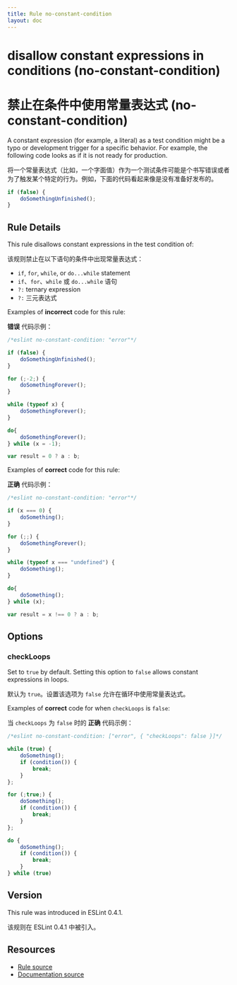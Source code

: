 ```yaml
---
title: Rule no-constant-condition
layout: doc
---
```

<!-- Note: No pull requests accepted for this file. See README.md in the root directory for details. -->

# disallow constant expressions in conditions (no-constant-condition)

# 禁止在条件中使用常量表达式 (no-constant-condition)

A constant expression (for example, a literal) as a test condition might be a typo or development trigger for a specific behavior. For example, the following code looks as if it is not ready for production.

将一个常量表达式（比如，一个字面值）作为一个测试条件可能是个书写错误或者为了触发某个特定的行为。例如，下面的代码看起来像是没有准备好发布的。

```js
if (false) {
    doSomethingUnfinished();
}
```

## Rule Details

This rule disallows constant expressions in the test condition of:

该规则禁止在以下语句的条件中出现常量表达式：

* `if`, `for`, `while`, or `do...while` statement
* `if`、`for`、`while` 或 `do...while` 语句
* `?:` ternary expression
* `?:` 三元表达式

Examples of **incorrect** code for this rule:

**错误** 代码示例：

```js
/*eslint no-constant-condition: "error"*/

if (false) {
    doSomethingUnfinished();
}

for (;-2;) {
    doSomethingForever();
}

while (typeof x) {
    doSomethingForever();
}

do{
    doSomethingForever();
} while (x = -1);

var result = 0 ? a : b;
```

Examples of **correct** code for this rule:

**正确** 代码示例：

```js
/*eslint no-constant-condition: "error"*/

if (x === 0) {
    doSomething();
}

for (;;) {
    doSomethingForever();
}

while (typeof x === "undefined") {
    doSomething();
}

do{
    doSomething();
} while (x);

var result = x !== 0 ? a : b;
```

## Options

### checkLoops

Set to `true` by default. Setting this option to `false` allows constant expressions in loops.

默认为 `true`。设置该选项为 `false` 允许在循环中使用常量表达式。

Examples of **correct** code for when `checkLoops` is `false`:

当 `checkLoops` 为 `false` 时的 **正确** 代码示例：

```js
/*eslint no-constant-condition: ["error", { "checkLoops": false }]*/

while (true) {
    doSomething();
    if (condition()) {
        break;
    }
};

for (;true;) {
    doSomething();
    if (condition()) {
        break;
    }
};

do {
    doSomething();
    if (condition()) {
        break;
    }
} while (true)
```

## Version

This rule was introduced in ESLint 0.4.1.

该规则在 ESLint 0.4.1 中被引入。

## Resources

* [Rule source](https://github.com/eslint/eslint/tree/master/lib/rules/no-constant-condition.js)
* [Documentation source](https://github.com/eslint/eslint/tree/master/docs/rules/no-constant-condition.md)
